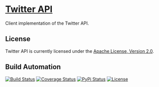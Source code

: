 # [Twitter API](http://twitter-api.hive.pt)

Client implementation of the Twitter API.

## License

Twitter API is currently licensed under the [Apache License, Version 2.0](http://www.apache.org/licenses/).

## Build Automation

[![Build Status](https://travis-ci.org/hivesolutions/twitter_api.svg?branch=master)](https://travis-ci.org/hivesolutions/twitter_api)
[![Coverage Status](https://coveralls.io/repos/hivesolutions/twitter_api/badge.svg?branch=master)](https://coveralls.io/r/hivesolutions/twitter_api?branch=master)
[![PyPi Status](https://img.shields.io/pypi/v/twitter_api.svg)](https://pypi.python.org/pypi/twitter_api)
[![License](https://img.shields.io/badge/license-Apache%202.0-blue.svg)](http://www.apache.org/licenses/)
